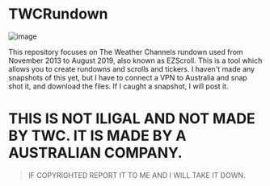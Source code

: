 # TWCRundown

![image](https://github.com/user-attachments/assets/4e5cc5a1-2345-48fa-aa9c-5ef20bd3ab3f)


This repository focuses on The Weather Channels rundown used from November 2013 to August 2019, also known as EZScroll. This is a tool which allows you to create rundowns and scrolls and tickers.
I haven't made any snapshots of this yet, but I have to connect a VPN to Australia and snap shot it, and download the files. If I caught a snapshot, I will post it.

# THIS IS NOT ILIGAL AND NOT MADE BY TWC. IT IS MADE BY A AUSTRALIAN COMPANY. 
> IF COPYRIGHTED REPORT IT TO ME AND I WILL TAKE IT DOWN. 
